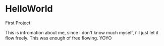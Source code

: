 # HelloWorld
First Project

This is infromation about me, since i don't know much myself, i'll just let it flow freely. This was enough of free flowing.
YOYO

